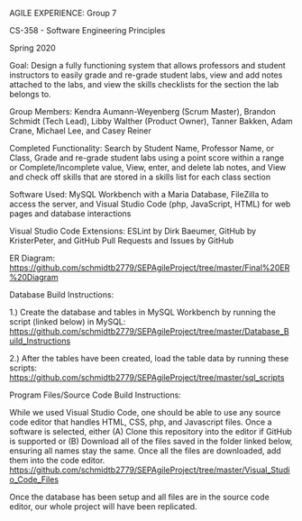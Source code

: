 AGILE EXPERIENCE: Group 7

CS-358 - Software Engineering Principles

Spring 2020


Goal: Design a fully functioning system that allows professors and student instructors to easily grade and re-grade student labs, view      and add notes attached to the labs, and view the skills checklists for the section the lab belongs to.


Group Members:
  Kendra Aumann-Weyenberg (Scrum Master),
  Brandon Schmidt (Tech Lead),
  Libby Walther (Product Owner),
  Tanner Bakken,
  Adam Crane,
  Michael Lee, and
  Casey Reiner


Completed Functionality:
  Search by Student Name, Professor Name, or Class,
  Grade and re-grade student labs using a point score within a range or Complete/Incomplete value,
  View, enter, and delete lab notes, and
  View and check off skills that are stored in a skills list for each class section
  
  
Software Used:
  MySQL Workbench with a Maria Database,
  FileZilla to access the server, and 
  Visual Studio Code (php, JavaScript, HTML) for web pages and database interactions
  
Visual Studio Code Extensions:
  ESLint by Dirk Baeumer,
  GitHub by KristerPeter, and
  GitHub Pull Requests and Issues by GitHub
  

ER Diagram: https://github.com/schmidtb2779/SEPAgileProject/tree/master/Final%20ER%20Diagram

  
Database Build Instructions:

  1.) Create the database and tables in MySQL Workbench by running the script (linked below) in MySQL:
  https://github.com/schmidtb2779/SEPAgileProject/tree/master/Database_Build_Instructions
          
 2.) After the tables have been created, load the table data by running these scripts:
 https://github.com/schmidtb2779/SEPAgileProject/tree/master/sql_scripts
 
Program Files/Source Code Build Instructions:

  While we used Visual Studio Code, one should be able to use any source code editor that handles HTML, CSS, php, and Javascript files.   Once a software is selected, either (A) Clone this repository into the editor if GitHub is supported or (B) Download all of the files   saved in the folder linked below, ensuring all names stay the same. Once all the files are downloaded, add them into the code editor.
  https://github.com/schmidtb2779/SEPAgileProject/tree/master/Visual_Studio_Code_Files


  Once the database has been setup and all files are in the source code editor, our whole project will have been replicated.
